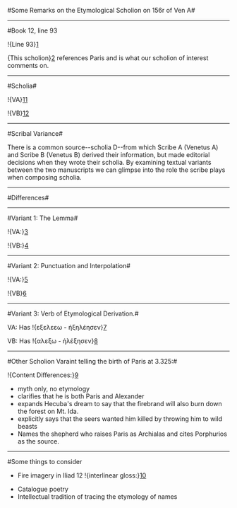 #Some Remarks on the Etymological Scholion on 156r of Ven A#

_________

#Book 12, line 93

!{Line 93}[1]

[1]: urn:cite:hmt:vaimg.VA156RN-0327@0.1662,0.4102,0.4665,0.1826


{This scholion}[2] references Paris and is what our scholion of interest comments on.

[2]: urn:cite:hmt:vaimg.VA156RN-0327@0.6256,0.4696,0.1652,0.0451

_________
#Scholia#

!{VA}[11]

[11]:urn:cite:hmt:vaimg.VA156RN-0327@0.6156,0.5147,0.1642,0.163

!{VB}[12]

[12]:urn:cite:hmt:vbimg.VB161RN-0605@0.6046,0.3418,0.2162,0.118
_________

#Scribal Variance#

There is a common source--scholia D--from which Scribe A (Venetus A) and Scribe B (Venetus B) derived their information, but made editorial decisions when they wrote their scholia. By examining textual variants between the two manuscripts we can glimpse into the role the scribe plays when composing scholia. 

_________

#Differences#

_________

#Variant 1: The Lemma#

!{VA:}[3]

[3]:urn:cite:hmt:vaimg.VA156RN-0327@0.6226,0.5154,0.1502,0.012

!{VB:}[4]

[4]:urn:cite:hmt:vbimg.VB161RN-0605@0.5826,0.3456,0.2302,0.0165

_________

#Variant 2: Punctuation and Interpolation#

!{VA:}[5]

[5]: urn:cite:hmt:vaimg.VA156RN-0327@0.6206,0.544,0.1602,0.0556

!{VB}[6] 

[6]:urn:cite:hmt:vbimg.VB161RN-0605@0.6096,0.3659,0.1942,0.0346

_________

#Variant 3: Verb of Etymological Derivation.#

VA: Has !{εξελεεω - ἠξηλέησεν}[7] 

[7]:urn:cite:hmt:vaimg.VA156RN-0327@0.6577,0.6529,0.0511,0.0143

VB: Has !{αλεξω - ἠλέξησεν}[8]

[8]: urn:cite:hmt:vbimg.VB161RN-0605@0.7387,0.4298,0.045,0.015


_________

#Other Scholion Varaint telling the birth of Paris at 3.325:#

[9]: urn:cite:hmt:vaimg.VA048RN-0049@0.1171,0.7724,0.6236,0.0872

!{Content Differences:}[9]

- myth only, no etymology
- clarifies that he is both Paris and Alexander
- expands Hecuba's dream to say that the firebrand will also burn down the forest on Mt. Ida.
- explicitly says that the seers wanted him killed by throwing him to wild beasts
- Names the shepherd who raises Paris as Archialas and cites Porphurios as the source.

_________

#Some things to consider

- Fire imagery in Iliad 12
!{interlinear gloss:}[10]  

[10]: urn:cite:hmt:vaimg.VA156RN-0327@0.1712,0.5988,0.1011,0.024

- Catalogue poetry
- Intellectual tradition of tracing the etymology of names


